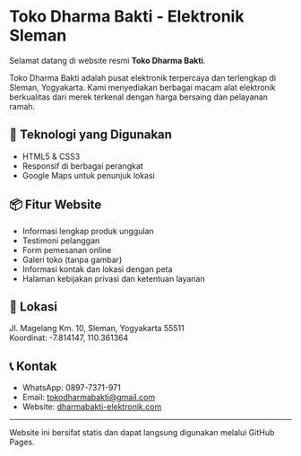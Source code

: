 # Toko Dharma Bakti - Elektronik Sleman

Selamat datang di website resmi **Toko Dharma Bakti**.

Toko Dharma Bakti adalah pusat elektronik terpercaya dan terlengkap di Sleman, Yogyakarta. Kami menyediakan berbagai macam alat elektronik berkualitas dari merek terkenal dengan harga bersaing dan pelayanan ramah.

## 🔧 Teknologi yang Digunakan
- HTML5 & CSS3
- Responsif di berbagai perangkat
- Google Maps untuk penunjuk lokasi

## 📦 Fitur Website
- Informasi lengkap produk unggulan
- Testimoni pelanggan
- Form pemesanan online
- Galeri toko (tanpa gambar)
- Informasi kontak dan lokasi dengan peta
- Halaman kebijakan privasi dan ketentuan layanan

## 📍 Lokasi
Jl. Magelang Km. 10, Sleman, Yogyakarta 55511  
Koordinat: -7.814147, 110.361364

## 📞 Kontak
- WhatsApp: 0897-7371-971
- Email: tokodharmabakti@gmail.com
- Website: [dharmabakti-elektronik.com](http://dharmabakti-elektronik.com)

---

Website ini bersifat statis dan dapat langsung digunakan melalui GitHub Pages.
